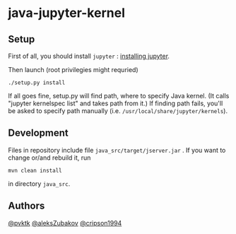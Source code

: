 # java-jupyter-kernel

## Setup
First of all, you should install ```jupyter``` : [installing jupyter](http://jupyter.readthedocs.io/en/latest/install.html). 

Then launch (root privilegies might requried)
```
./setup.py install
``` 
If all goes fine, setup.py will find path, where to specify Java kernel. (It calls "jupyter kernelspec list"  and takes path from it.) If finding path fails, you'll be asked to specify
path manually (i.e. ```/usr/local/share/jupyter/kernels```).

## Development
Files in repository include file ```java_src/target/jserver.jar``` . If you want to change or/and rebuild
it, run 
```
mvn clean install
``` 
in directory ```java_src```.

## Authors
[@pvktk](https://github.com/pvktk)
[@aleksZubakov](https://github.com/aleksZubakov)
[@cripson1994](https://github.com/cripson1994)
